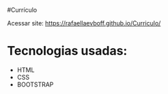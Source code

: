 #Currículo

Acessar site: https://rafaellaevboff.github.io/Curriculo/

# Tecnologias usadas:

 - HTML
 - CSS
 - BOOTSTRAP
